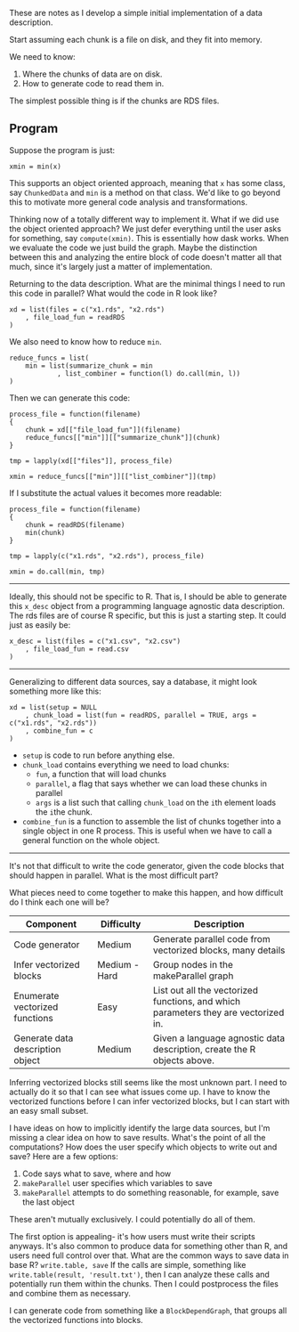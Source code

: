 These are notes as I develop a simple initial implementation of a data description.

Start assuming each chunk is a file on disk, and they fit into memory.

We need to know:
1. Where the chunks of data are on disk.
2. How to generate code to read them in.

The simplest possible thing is if the chunks are RDS files.

## Program

Suppose the program is just:

```{r}
xmin = min(x)
```

This supports an object oriented approach, meaning that `x` has some class, say `ChunkedData` and `min` is a method on that class.
We'd like to go beyond this to motivate more general code analysis and transformations.

Thinking now of a totally different way to implement it.
What if we did use the object oriented approach?
We just defer everything until the user asks for something, say `compute(xmin)`.
This is essentially how dask works.
When we evaluate the code we just build the graph.
Maybe the distinction between this and analyzing the entire block of code doesn't matter all that much, since it's largely just a matter of implementation.

Returning to the data description.
What are the minimal things I need to run this code in parallel?
What would the code in R look like?

```{r}
xd = list(files = c("x1.rds", "x2.rds")
    , file_load_fun = readRDS
)
```

We also need to know how to reduce `min`.

```{r}
reduce_funcs = list(
    min = list(summarize_chunk = min
            , list_combiner = function(l) do.call(min, l))
)
```

Then we can generate this code:

```{r}
process_file = function(filename)
{
    chunk = xd[["file_load_fun"]](filename)
    reduce_funcs[["min"]][["summarize_chunk"]](chunk)
}

tmp = lapply(xd[["files"]], process_file)

xmin = reduce_funcs[["min"]][["list_combiner"]](tmp)
```

If I substitute the actual values it becomes more readable:

```{r}
process_file = function(filename)
{
    chunk = readRDS(filename)
    min(chunk)
}

tmp = lapply(c("x1.rds", "x2.rds"), process_file)

xmin = do.call(min, tmp)
```

-------

Ideally, this should not be specific to R.
That is, I should be able to generate this `x_desc` object from a programming language agnostic data description.
The rds files are of course R specific, but this is just a starting step.
It could just as easily be:

```{r}
x_desc = list(files = c("x1.csv", "x2.csv")
    , file_load_fun = read.csv
)
```

-------

Generalizing to different data sources, say a database, it might look something more like this:

```{r}
xd = list(setup = NULL
    , chunk_load = list(fun = readRDS, parallel = TRUE, args = c("x1.rds", "x2.rds"))
    , combine_fun = c
)
```

- `setup` is code to run before anything else.
- `chunk_load` contains everything we need to load chunks:
    - `fun`, a function that will load chunks
    - `parallel`, a flag that says whether we can load these chunks in parallel
    - `args` is a list such that calling `chunk_load` on the `i`th element loads the `i`the chunk.
- `combine_fun` is a function to assemble the list of chunks together into a single object in one R process.
    This is useful when we have to call a general function on the whole object.

------------------------------------------------------------

It's not that difficult to write the code generator, given the code blocks that should happen in parallel.
What is the most difficult part?

What pieces need to come together to make this happen, and how difficult do I think each one will be?

Component   |   Difficulty  |   Description   
------------|---------------|-------------------------------
Code generator  |   Medium     |   Generate parallel code from vectorized blocks, many details
Infer vectorized blocks |   Medium - Hard | Group nodes in the makeParallel graph
Enumerate vectorized functions  |   Easy    | List out all the vectorized functions, and which parameters they are vectorized in.
Generate data description object  |   Medium    | Given a language agnostic data description, create the R objects above.

Inferring vectorized blocks still seems like the most unknown part.
I need to actually do it so that I can see what issues come up.
I have to know the vectorized functions before I can infer vectorized blocks, but I can start with an easy small subset.

I have ideas on how to implicitly identify the large data sources, but I'm missing a clear idea on how to save results.
What's the point of all the computations?
How does the user specify which objects to write out and save?
Here are a few options:

1. Code says what to save, where and how
1. `makeParallel` user specifies which variables to save
2. `makeParallel` attempts to do something reasonable, for example, save the last object

These aren't mutually exclusively. I could potentially do all of them.

The first option is appealing- it's how users must write their scripts anyways.
It's also common to produce data for something other than R, and users need full control over that.
What are the common ways to save data in base R? `write.table, save`
If the calls are simple, something like `write.table(result, 'result.txt')`, then I can analyze these calls and potentially run them within the chunks.
Then I could postprocess the files and combine them as necessary.

I can generate code from something like a `BlockDependGraph`, that groups all the vectorized functions into blocks.
